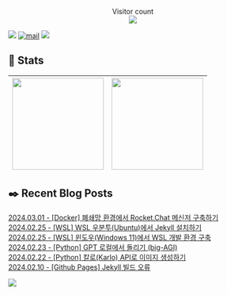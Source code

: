 
<p align="center">
    Visitor count<br>
    <img src="https://profile-counter.glitch.me/JaehyoJJAng/count.svg" />
</p>

[<img src="https://img.shields.io/badge/My BLOG-%23009639?style=for-the-badge&logo=Bloglovin&logoColor=white">][blog] [![mail](https://img.shields.io/badge/MAIL-Aff230?style=for-the-badge&logo=GMAIL&logoColor=%23000005)](mailto:yshrim12@naver.com) [<img src="https://img.shields.io/badge/jaehyo-7289da?style=for-the-badge&logo=DISCORD&logoColor=fff">][discord]

[blog]: https://jaehyojjang.github.io
[discord]: https://discord.gg/rm2y7rZmBS

## 💜 Stats

| [<img src="https://github-readme-stats.vercel.app/api?username=JaehyoJJAng&theme=onedark&hide_border=true&count_private=true" height="185" />](https://github.com/anuraghazra/github-readme-stats) |[<img src="https://streak-stats.demolab.com/?user=JaehyoJJAng&theme=dark" height="185" />](https://git.io/streak-stats)
| ------ | ------ |

## ✒️ Recent Blog Posts
[2024.03.01 - [Docker] 폐쇄망 환경에서 Rocket.Chat 메신저 구축하기](https://JaehyoJJAng.github.io/docker-images/rocket-chat/) <br/>
[2024.02.25 - [WSL] WSL 우분투(Ubuntu)에서 Jekyll 설치하기](https://JaehyoJJAng.github.io/wsl/wsl-ubuntu-jekyll-install/) <br/>
[2024.02.25 - [WSL] 윈도우(Windows 11)에서 WSL 개발 환경 구축](https://JaehyoJJAng.github.io/wsl/wsl-ubuntu-install/) <br/>
[2024.02.23 - [Python] GPT 로컬에서 돌리기 (big-AGI)](https://JaehyoJJAng.github.io/docker-images/big-agi/) <br/>
[2024.02.22 - [Python] 칼로(Karlo) API로 이미지 생성하기](https://JaehyoJJAng.github.io/python/kakao-carlo/) <br/>
[2024.02.10 - [Github Pages] Jekyll 빌드 오류](https://JaehyoJJAng.github.io/troubleshooting/jekyll-deploy-error/) <br/>


<img src="https://img.shields.io/badge/최근%20배포일-2024/05/02_10:51-%23121212?style=flat">